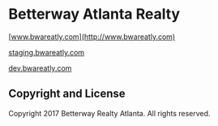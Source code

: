 # Betterway Atlanta Realty

[www.bwareatly.com](http://www.bwareatly.com)

[staging.bwareatly.com](http://staging.bwareatly.com)

[dev.bwareatly.com](http://dev.bwareatly.com)


## Copyright and License

Copyright 2017 Betterway Realty Atlanta. All rights reserved.
